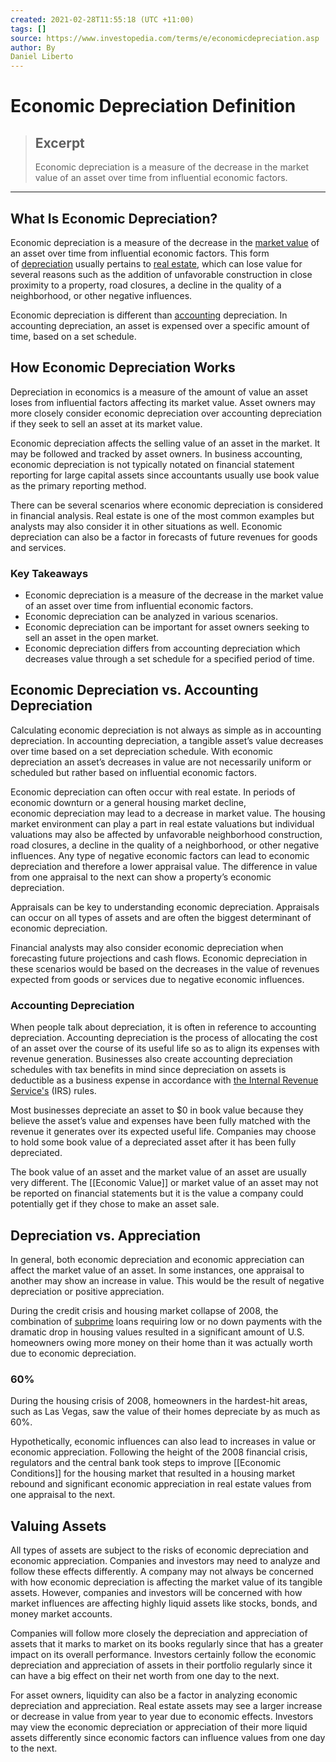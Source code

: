 ```yaml
---
created: 2021-02-28T11:55:18 (UTC +11:00)
tags: []
source: https://www.investopedia.com/terms/e/economicdepreciation.asp
author: By
Daniel Liberto
---
```


# Economic Depreciation Definition

> ## Excerpt
> Economic depreciation is a measure of the decrease in the market value of an asset over time from influential economic factors.

---
## What Is Economic Depreciation?

Economic depreciation is a measure of the decrease in the [market value](https://www.investopedia.com/terms/m/marketvalue.asp) of an asset over time from influential economic factors. This form of [depreciation](https://www.investopedia.com/terms/d/depreciation.asp) usually pertains to [real estate](https://www.investopedia.com/terms/r/realestate.asp), which can lose value for several reasons such as the addition of unfavorable construction in close proximity to a property, road closures, a decline in the quality of a neighborhood, or other negative influences. 

Economic depreciation is different than [accounting](https://www.investopedia.com/terms/a/accounting.asp) depreciation. In accounting depreciation, an asset is expensed over a specific amount of time, based on a set schedule.

## How Economic Depreciation Works

Depreciation in economics is a measure of the amount of value an asset loses from influential factors affecting its market value. Asset owners may more closely consider economic depreciation over accounting depreciation if they seek to sell an asset at its market value.

Economic depreciation affects the selling value of an asset in the market. It may be followed and tracked by asset owners. In business accounting, economic depreciation is not typically notated on financial statement reporting for large capital assets since accountants usually use book value as the primary reporting method.

There can be several scenarios where economic depreciation is considered in financial analysis. Real estate is one of the most common examples but analysts may also consider it in other situations as well. Economic depreciation can also be a factor in forecasts of future revenues for goods and services.

### Key Takeaways

-   Economic depreciation is a measure of the decrease in the market value of an asset over time from influential economic factors.
-   Economic depreciation can be analyzed in various scenarios.
-   Economic depreciation can be important for asset owners seeking to sell an asset in the open market.
-   Economic depreciation differs from accounting depreciation which decreases value through a set schedule for a specified period of time.

## Economic Depreciation vs. Accounting Depreciation

Calculating economic depreciation is not always as simple as in accounting depreciation. In accounting depreciation, a tangible asset’s value decreases over time based on a set depreciation schedule. With economic depreciation an asset’s decreases in value are not necessarily uniform or scheduled but rather based on influential economic factors.

Economic depreciation can often occur with real estate. In periods of economic downturn or a general housing market decline, economic depreciation may lead to a decrease in market value. The housing market environment can play a part in real estate valuations but individual valuations may also be affected by unfavorable neighborhood construction, road closures, a decline in the quality of a neighborhood, or other negative influences. Any type of negative economic factors can lead to economic depreciation and therefore a lower appraisal value. The difference in value from one appraisal to the next can show a property’s economic depreciation.

Appraisals can be key to understanding economic depreciation. Appraisals can occur on all types of assets and are often the biggest determinant of economic depreciation.

Financial analysts may also consider economic depreciation when forecasting future projections and cash flows. Economic depreciation in these scenarios would be based on the decreases in the value of revenues expected from goods or services due to negative economic influences.

### Accounting Depreciation

When people talk about depreciation, it is often in reference to accounting depreciation. Accounting depreciation is the process of allocating the cost of an asset over the course of its useful life so as to align its expenses with revenue generation. Businesses also create accounting depreciation schedules with tax benefits in mind since depreciation on assets is deductible as a business expense in accordance with [the Internal Revenue Service's](https://www.investopedia.com/terms/i/irs.asp) (IRS) rules.

Most businesses depreciate an asset to $0 in book value because they believe the asset’s value and expenses have been fully matched with the revenue it generates over its expected useful life. Companies may choose to hold some book value of a depreciated asset after it has been fully depreciated.

The book value of an asset and the market value of an asset are usually very different. The [[Economic Value]] or market value of an asset may not be reported on financial statements but it is the value a company could potentially get if they chose to make an asset sale.

## Depreciation vs. Appreciation

In general, both economic depreciation and economic appreciation can affect the market value of an asset. In some instances, one appraisal to another may show an increase in value. This would be the result of negative depreciation or positive appreciation.

During the credit crisis and housing market collapse of 2008, the combination of [subprime](https://www.investopedia.com/terms/s/subprime.asp) loans requiring low or no down payments with the dramatic drop in housing values resulted in a significant amount of U.S. homeowners owing more money on their home than it was actually worth due to economic depreciation.

### 60%

During the housing crisis of 2008, homeowners in the hardest-hit areas, such as Las Vegas, saw the value of their homes depreciate by as much as 60%.

Hypothetically, economic influences can also lead to increases in value or economic appreciation. Following the height of the 2008 financial crisis, regulators and the central bank took steps to improve [[Economic Conditions]] for the housing market that resulted in a housing market rebound and significant economic appreciation in real estate values from one appraisal to the next.

## Valuing Assets

All types of assets are subject to the risks of economic depreciation and economic appreciation. Companies and investors may need to analyze and follow these effects differently. A company may not always be concerned with how economic depreciation is affecting the market value of its tangible assets. However, companies and investors will be concerned with how market influences are affecting highly liquid assets like stocks, bonds, and money market accounts.

Companies will follow more closely the depreciation and appreciation of assets that it marks to market on its books regularly since that has a greater impact on its overall performance. Investors certainly follow the economic depreciation and appreciation of assets in their portfolio regularly since it can have a big effect on their net worth from one day to the next.

For asset owners, liquidity can also be a factor in analyzing economic depreciation and appreciation. Real estate assets may see a larger increase or decrease in value from year to year due to economic effects. Investors may view the economic depreciation or appreciation of their more liquid assets differently since economic factors can influence values from one day to the next.
